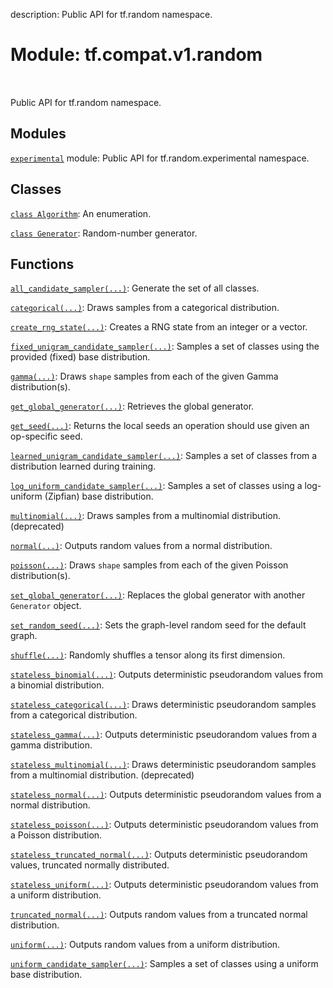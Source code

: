 description: Public API for tf.random namespace.

<div itemscope itemtype="http://developers.google.com/ReferenceObject">
<meta itemprop="name" content="tf.compat.v1.random" />
<meta itemprop="path" content="Stable" />
</div>

# Module: tf.compat.v1.random

<!-- Insert buttons and diff -->

<table class="tfo-notebook-buttons tfo-api nocontent" align="left">

</table>



Public API for tf.random namespace.



## Modules

[`experimental`](../../../tf/compat/v1/random/experimental.md) module: Public API for tf.random.experimental namespace.

## Classes

[`class Algorithm`](../../../tf/random/Algorithm.md): An enumeration.

[`class Generator`](../../../tf/random/Generator.md): Random-number generator.

## Functions

[`all_candidate_sampler(...)`](../../../tf/random/all_candidate_sampler.md): Generate the set of all classes.

[`categorical(...)`](../../../tf/random/categorical.md): Draws samples from a categorical distribution.

[`create_rng_state(...)`](../../../tf/random/create_rng_state.md): Creates a RNG state from an integer or a vector.

[`fixed_unigram_candidate_sampler(...)`](../../../tf/random/fixed_unigram_candidate_sampler.md): Samples a set of classes using the provided (fixed) base distribution.

[`gamma(...)`](../../../tf/random/gamma.md): Draws `shape` samples from each of the given Gamma distribution(s).

[`get_global_generator(...)`](../../../tf/random/get_global_generator.md): Retrieves the global generator.

[`get_seed(...)`](../../../tf/compat/v1/get_seed.md): Returns the local seeds an operation should use given an op-specific seed.

[`learned_unigram_candidate_sampler(...)`](../../../tf/random/learned_unigram_candidate_sampler.md): Samples a set of classes from a distribution learned during training.

[`log_uniform_candidate_sampler(...)`](../../../tf/random/log_uniform_candidate_sampler.md): Samples a set of classes using a log-uniform (Zipfian) base distribution.

[`multinomial(...)`](../../../tf/compat/v1/multinomial.md): Draws samples from a multinomial distribution. (deprecated)

[`normal(...)`](../../../tf/random/normal.md): Outputs random values from a normal distribution.

[`poisson(...)`](../../../tf/compat/v1/random_poisson.md): Draws `shape` samples from each of the given Poisson distribution(s).

[`set_global_generator(...)`](../../../tf/random/set_global_generator.md): Replaces the global generator with another `Generator` object.

[`set_random_seed(...)`](../../../tf/compat/v1/set_random_seed.md): Sets the graph-level random seed for the default graph.

[`shuffle(...)`](../../../tf/random/shuffle.md): Randomly shuffles a tensor along its first dimension.

[`stateless_binomial(...)`](../../../tf/random/stateless_binomial.md): Outputs deterministic pseudorandom values from a binomial distribution.

[`stateless_categorical(...)`](../../../tf/random/stateless_categorical.md): Draws deterministic pseudorandom samples from a categorical distribution.

[`stateless_gamma(...)`](../../../tf/random/stateless_gamma.md): Outputs deterministic pseudorandom values from a gamma distribution.

[`stateless_multinomial(...)`](../../../tf/compat/v1/random/stateless_multinomial.md): Draws deterministic pseudorandom samples from a multinomial distribution. (deprecated)

[`stateless_normal(...)`](../../../tf/random/stateless_normal.md): Outputs deterministic pseudorandom values from a normal distribution.

[`stateless_poisson(...)`](../../../tf/random/stateless_poisson.md): Outputs deterministic pseudorandom values from a Poisson distribution.

[`stateless_truncated_normal(...)`](../../../tf/random/stateless_truncated_normal.md): Outputs deterministic pseudorandom values, truncated normally distributed.

[`stateless_uniform(...)`](../../../tf/random/stateless_uniform.md): Outputs deterministic pseudorandom values from a uniform distribution.

[`truncated_normal(...)`](../../../tf/random/truncated_normal.md): Outputs random values from a truncated normal distribution.

[`uniform(...)`](../../../tf/random/uniform.md): Outputs random values from a uniform distribution.

[`uniform_candidate_sampler(...)`](../../../tf/random/uniform_candidate_sampler.md): Samples a set of classes using a uniform base distribution.

